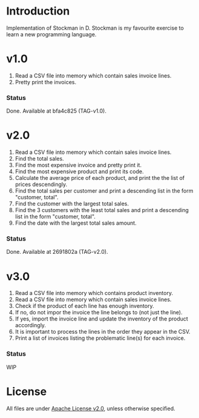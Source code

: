# Introduction #
Implementation of Stockman in D.
Stockman is my favourite exercise to learn a new programming language.

# v1.0 #
1. Read a CSV file into memory which contain sales invoice lines.
2. Pretty print the invoices.

### Status ###
Done.  Available at bfa4c825 (TAG-v1.0).

# v2.0 #
1. Read a CSV file into memory which contain sales invoice lines.
2. Find the total sales.
3. Find the most expensive invoice and pretty print it.
4. Find the most expensive product and print its code.
5. Calculate the average price of each product, and print the the list of prices descendingly.
6. Find the total sales per customer and print a descending list in the form "customer, total".
7. Find the customer with the largest total sales.
8. Find the 3 customers with the least total sales and print a descending list in the form "customer, total".
9. Find the date with the largest total sales amount.

### Status ###
Done. Available at 2691802a (TAG-v2.0).

# v3.0 #
1. Read a CSV file into memory which contains product inventory.
2. Read a CSV file into memory which contain sales invoice lines.
  3. Check if the product of each line has enough inventory.
  4. If no, do not impor the invoice the line belongs to (not just the line).
  5. If yes, import the invoice line and update the inventory of the product
     accordingly.
  6. It is important to process the lines in the order they appear in the CSV.
7. Print a list of invoices listing the problematic line(s) for each invoice.

### Status ###
WIP


# License #
All files are under [Apache License v2.0](http://www.apache.org/licenses/LICENSE-2.0), unless otherwise specified.
